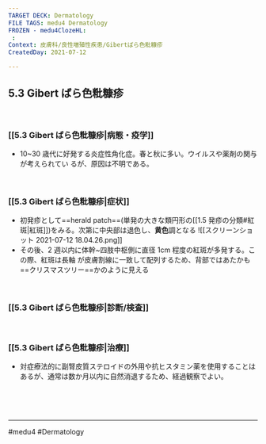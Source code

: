 ```yaml
---
TARGET DECK: Dermatology
FILE TAGS: medu4 Dermatology
FROZEN - medu4ClozeHL:
 : 
Context: 皮膚科/良性増殖性疾患/Gibertばら色粃糠疹
CreatedDay: 2021-07-12

---
```


## 5.3 Gibert ばら色粃糠疹

<br>

### [[5.3 Gibert ばら色粃糠疹|病態・疫学]]
* 10~30 歳代に好発する炎症性角化症。春と秋に多い。ウイルスや薬剤の関与が考えられてい るが、原因は不明である。

<br>

### [[5.3 Gibert ばら色粃糠疹|症状]]
* 初発疹として==herald patch==(単発の大きな類円形の[[1.5 発疹の分類#紅斑|紅斑]])をみる。次第に中央部は退色し、**黄色**調となる
![[スクリーンショット 2021-07-12 18.04.26.png]]
* その後、2 週以内に体幹~四肢中枢側に直径 1cm 程度の紅斑が多発する。この際、紅斑は長軸 が皮膚割線に一致して配列するため、背部ではあたかも==クリスマスツリー==かのように見える
<!--ID: 1626163350027-->



<br>

### [[5.3 Gibert ばら色粃糠疹|診断/検査]]


<br>

### [[5.3 Gibert ばら色粃糠疹|治療]]
* 対症療法的に副腎皮質ステロイドの外用や抗ヒスタミン薬を使用することはあるが、通常は数か月以内に自然消退するため、経過観察でよい。

<br><br><br>

---
#medu4 #Dermatology  
